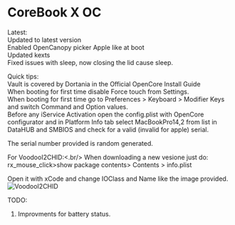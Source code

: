 # CoreBook  X   OC

Latest:<br/>
Updated to latest version <br/>
Enabled OpenCanopy picker Apple like at boot<br/>
Updated kexts <br/>
Fixed issues with sleep, now closing the lid cause sleep.

Quick tips:<br/>
Vault is covered by Dortania in the Official OpenCore Install Guide <br/>
When booting for first time disable Force touch from Settings.<br/>
When booting for first time go to Preferences > Keyboard > Modifier Keys and switch Command and Option values.<br/>
Before any iService Activation open the config.plist with OpenCore configurator and in Platform Info tab select MacBookPro14,2 from list in DataHUB and SMBIOS and check for a valid (invalid for apple) serial.<br/>

The serial number provided is random generated.

For VoodooI2CHID:<.br/>
When downloading a new vesione just do: <br/>
rx_mouse_click>show package contents> Contents > info.plist<br/>

Open it with xCode and change IOClass and Name like the image provided.<br/>
![VoodooI2CHID](https://user-images.githubusercontent.com/51327886/114537073-0f20ef00-9c52-11eb-9644-af826e872b7e.png)


TODO:<br/>
1.  Improvments for battery status.
